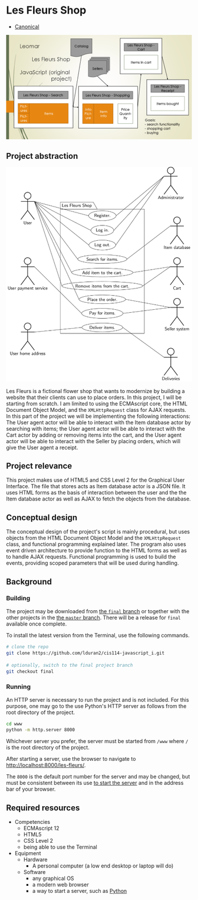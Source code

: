 # Les Fleurs Shop

* [Canonical][canonical]

[![Presentation of the Interface][presentation-img]][presentation-doc]

## Project abstraction

[![UML Use Case Diagram][uml-usecase-img]][uml-usecase-doc]

Les Fleurs is a fictional flower shop that wants to modernize by building a website that their clients can use to place orders.  In this project, I will be starting from scratch.  I am limited to using the ECMAscript core, the HTML Document Object Model, and the `XMLHttpRequest` class for AJAX requests.  In this part of the project we will be implementing the following interactions:  The User agent actor will be able to interact with the Item database actor by searching with items;  the User agent actor will be able to interact with the Cart actor by adding or removing items into the cart, and the User agent actor will be able to interact with the Seller by placing orders, which will give the User agent a receipt.

## Project relevance

This project makes use of HTML5 and CSS Level 2 for the Graphical User Interface.  The file that stores acts as Item database actor is a JSON file.  It uses HTML forms as the basis of interaction between the user and the the Item database actor as well as AJAX to fetch the objects from the database.

## Conceptual design

The conceptual design of the project's script is mainly procedural, but uses objects from the HTML Document Object Model and the `XMLHttpRequest` class, and functional programming explained later.  The program also uses event driven architecture to provide function to the HTML forms as well as to handle AJAX requests.  Functional programming is used to build the events, providing scoped parameters that will be used during handling.

## Background

### Building

The project may be downloaded from [the `final` branch][final-branch] or together with the other projects in the [the `master` branch][master-branch].  There will be a release for `final` available once complete.

To install the latest version from the Terminal, use the following commands.

```bash
# clone the repo
git clone https://github.com/lduran2/cis114-javascript_i.git

# optionally, switch to the final project branch
git checkout final
```

### Running

An HTTP server is necessary to run the project and is not included. For this purpose, one may go to the use Python's HTTP server as follows from the root directory of the project.

<a name='running-server'></a>
```sh
cd www
python -m http.server 8000
```

Whichever server you prefer, the server must be started from `/www` where `/` is the root directory of the project.

After starting a server, use the browser to navigate to <http://localhost:8000/les-fleurs/>.

The `8000` is the default port number for the server and may be changed, but must be consistent between its use [to start the server](#running-server) and in the address bar of your browser.

## Required resources
* Competencies
  * ECMAscript 12
  * HTML5
  * CSS Level 2
  * being able to use the Terminal
* Equipment
  * Hardware
    * A personal computer (a low end desktop or laptop will do)
  * Software
    * any graphical OS
    * a modern web browser
    * a way to start a server, such as [Python][python]

[canonical]: https://github.com/lduran2/cis114-javascript_i/master/PROPOSAL-final/doc/proposal#readme "Canonical link to this PROPOSAL"

[final-branch]: https://github.com/lduran2/cis114-javascript_i/tree/PROPOSAL-final
[master-branch]: https://github.com/lduran2/cis114-javascript_i/

[presentation-img]: presentation.png "A typical workflow of the project.  The user performs a search, which sends a request to the catalog. Then the user picks an item, which updates to the shopping page. On the shopping page, the seller is then requested information about the item, then user may choose how many of that item to buy. This this updates to the cart, where the user may buy and receive a receipt."
[presentation-doc]: presentation.pdf

[uml-usecase-img]: uml-usecase-diagram.png "The service is a contract between the user, their payment service and home address to/from the administrator, item database, cart, the seller and deliveries department."
[uml-usecase-doc]: uml-usecase-diagram.pdf

[python]: https://www.python.org/downloads/
